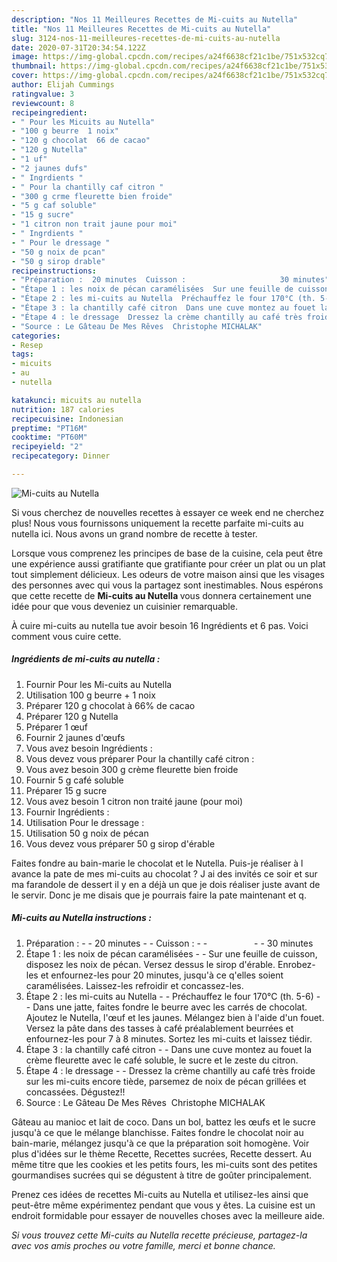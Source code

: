 ```yaml
---
description: "Nos 11 Meilleures Recettes de Mi-cuits au Nutella"
title: "Nos 11 Meilleures Recettes de Mi-cuits au Nutella"
slug: 3124-nos-11-meilleures-recettes-de-mi-cuits-au-nutella
date: 2020-07-31T20:34:54.122Z
image: https://img-global.cpcdn.com/recipes/a24f6638cf21c1be/751x532cq70/mi-cuits-au-nutella-photo-principale-de-la-recette.jpg
thumbnail: https://img-global.cpcdn.com/recipes/a24f6638cf21c1be/751x532cq70/mi-cuits-au-nutella-photo-principale-de-la-recette.jpg
cover: https://img-global.cpcdn.com/recipes/a24f6638cf21c1be/751x532cq70/mi-cuits-au-nutella-photo-principale-de-la-recette.jpg
author: Elijah Cummings
ratingvalue: 3
reviewcount: 8
recipeingredient:
- " Pour les Micuits au Nutella"
- "100 g beurre  1 noix"
- "120 g chocolat  66 de cacao"
- "120 g Nutella"
- "1 uf"
- "2 jaunes dufs"
- " Ingrdients "
- " Pour la chantilly caf citron "
- "300 g crme fleurette bien froide"
- "5 g caf soluble"
- "15 g sucre"
- "1 citron non trait jaune pour moi"
- " Ingrdients "
- " Pour le dressage "
- "50 g noix de pcan"
- "50 g sirop drable"
recipeinstructions:
- "Préparation :  20 minutes  Cuisson :                     30 minutes"
- "Étape 1 : les noix de pécan caramélisées  Sur une feuille de cuisson, disposez les noix de pécan. Versez dessus le sirop d&#39;érable. Enrobez-les et enfournez-les pour 20 minutes, jusqu&#39;à ce q&#39;elles soient caramélisées. Laissez-les refroidir et concassez-les."
- "Étape 2 : les mi-cuits au Nutella  Préchauffez le four 170°C (th. 5-6)  Dans une jatte, faites fondre le beurre avec les carrés de chocolat. Ajoutez le Nutella, l&#39;œuf et les jaunes. Mélangez bien à l&#39;aide d&#39;un fouet. Versez la pâte dans des tasses à café préalablement beurrées et enfournez-les pour 7 à 8 minutes. Sortez les mi-cuits et laissez tiédir."
- "Étape 3 : la chantilly café citron  Dans une cuve montez au fouet la crème fleurette avec le café soluble, le sucre et le zeste du citron."
- "Étape 4 : le dressage  Dressez la crème chantilly au café très froide sur les mi-cuits encore tiède, parsemez de noix de pécan grillées et concassées. Dégustez!!"
- "Source : Le Gâteau De Mes Rêves  Christophe MICHALAK"
categories:
- Resep
tags:
- micuits
- au
- nutella

katakunci: micuits au nutella 
nutrition: 187 calories
recipecuisine: Indonesian
preptime: "PT16M"
cooktime: "PT60M"
recipeyield: "2"
recipecategory: Dinner

---
```



![Mi-cuits au Nutella](https://img-global.cpcdn.com/recipes/a24f6638cf21c1be/751x532cq70/mi-cuits-au-nutella-photo-principale-de-la-recette.jpg)

Si vous cherchez de nouvelles recettes à essayer ce week end ne cherchez plus! Nous vous fournissons uniquement la recette parfaite mi-cuits au nutella ici. Nous avons un grand nombre de recette à tester.

Lorsque vous comprenez les principes de base de la cuisine, cela peut être une expérience aussi gratifiante que gratifiante pour créer un plat ou un plat tout simplement délicieux. Les odeurs de votre maison ainsi que les visages des personnes avec qui vous la partagez sont inestimables. Nous espérons que cette recette de <strong> Mi-cuits au Nutella </strong> vous donnera certainement une idée pour que vous deveniez un cuisinier remarquable.

<!--inarticleads1-->

À cuire mi-cuits au nutella tue avoir besoin 16 Ingrédients et 6 pas. Voici comment vous cuire cette.

##### Ingrédients de mi-cuits au nutella :

1. Fournir  Pour les Mi-cuits au Nutella
1. Utilisation 100 g beurre + 1 noix
1. Préparer 120 g chocolat à 66% de cacao
1. Préparer 120 g Nutella
1. Préparer 1 œuf
1. Fournir 2 jaunes d&#39;œufs
1. Vous avez besoin  Ingrédients :
1. Vous devez vous préparer  Pour la chantilly café citron :
1. Vous avez besoin 300 g crème fleurette bien froide
1. Fournir 5 g café soluble
1. Préparer 15 g sucre
1. Vous avez besoin 1 citron non traité jaune (pour moi)
1. Fournir  Ingrédients :
1. Utilisation  Pour le dressage :
1. Utilisation 50 g noix de pécan
1. Vous devez vous préparer 50 g sirop d&#39;érable


Faites fondre au bain-marie le chocolat et le Nutella. Puis-je réaliser à l avance la pate de mes mi-cuits au chocolat ? J ai des invités ce soir et sur ma farandole de dessert il y en a déjà un que je dois réaliser juste avant de le servir. Donc je me disais que je pourrais faire la pate maintenant et q. 

<!--inarticleads2-->

##### Mi-cuits au Nutella instructions :

1. Préparation : -  - 20 minutes -  - Cuisson : -  -                   -  - 30 minutes
1. Étape 1 : les noix de pécan caramélisées -  - Sur une feuille de cuisson, disposez les noix de pécan. Versez dessus le sirop d&#39;érable. Enrobez-les et enfournez-les pour 20 minutes, jusqu&#39;à ce q&#39;elles soient caramélisées. Laissez-les refroidir et concassez-les.
1. Étape 2 : les mi-cuits au Nutella -  - Préchauffez le four 170°C (th. 5-6) -  - Dans une jatte, faites fondre le beurre avec les carrés de chocolat. Ajoutez le Nutella, l&#39;œuf et les jaunes. Mélangez bien à l&#39;aide d&#39;un fouet. Versez la pâte dans des tasses à café préalablement beurrées et enfournez-les pour 7 à 8 minutes. Sortez les mi-cuits et laissez tiédir.
1. Étape 3 : la chantilly café citron -  - Dans une cuve montez au fouet la crème fleurette avec le café soluble, le sucre et le zeste du citron.
1. Étape 4 : le dressage -  - Dressez la crème chantilly au café très froide sur les mi-cuits encore tiède, parsemez de noix de pécan grillées et concassées. Dégustez!!
1. Source : Le Gâteau De Mes Rêves  Christophe MICHALAK


Gâteau au manioc et lait de coco. Dans un bol, battez les œufs et le sucre jusqu&#39;à ce que le mélange blanchisse. Faites fondre le chocolat noir au bain-marie, mélangez jusqu&#39;à ce que la préparation soit homogène. Voir plus d&#39;idées sur le thème Recette, Recettes sucrées, Recette dessert. Au même titre que les cookies et les petits fours, les mi-cuits sont des petites gourmandises sucrées qui se dégustent à titre de goûter principalement. 

<!--inarticleads1-->

<p>
Prenez ces idées de recettes Mi-cuits au Nutella et utilisez-les ainsi que peut-être même expérimentez pendant que vous y êtes. La cuisine est un endroit formidable pour essayer de nouvelles choses avec la meilleure aide.
</p>

<p>
<i>Si vous trouvez cette Mi-cuits au Nutella recette précieuse, partagez-la avec vos amis proches ou votre famille, merci et bonne chance.</i>
</p>
